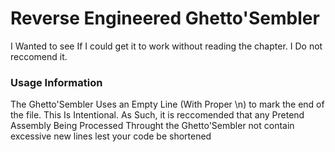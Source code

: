 # Reverse Engineered Ghetto'Sembler
 I Wanted to see If I could get it to work without reading the chapter. I Do not reccomend it.
 
### Usage Information
 The Ghetto'Sembler Uses an Empty Line (With Proper \n) to mark the end of the file. This Is Intentional. As Such, it is reccomended that any Pretend Assembly Being Processed Throught the Ghetto'Sembler not contain excessive new lines lest your code be shortened